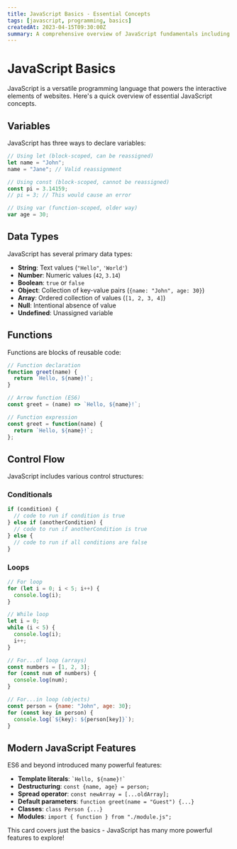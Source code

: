 ```yaml
---
title: JavaScript Basics - Essential Concepts
tags: [javascript, programming, basics]
createdAt: 2023-04-15T09:30:00Z
summary: A comprehensive overview of JavaScript fundamentals including variables, data types, functions, and control flow.
---
```


# JavaScript Basics

JavaScript is a versatile programming language that powers the interactive elements of websites. Here's a quick overview of essential JavaScript concepts.

## Variables

JavaScript has three ways to declare variables:

```javascript
// Using let (block-scoped, can be reassigned)
let name = "John";
name = "Jane"; // Valid reassignment

// Using const (block-scoped, cannot be reassigned)
const pi = 3.14159;
// pi = 3; // This would cause an error

// Using var (function-scoped, older way)
var age = 30;
```

## Data Types

JavaScript has several primary data types:

- **String**: Text values (`"Hello"`, `'World'`)
- **Number**: Numeric values (`42`, `3.14`)
- **Boolean**: `true` or `false`
- **Object**: Collection of key-value pairs (`{name: "John", age: 30}`)
- **Array**: Ordered collection of values (`[1, 2, 3, 4]`)
- **Null**: Intentional absence of value
- **Undefined**: Unassigned variable

## Functions

Functions are blocks of reusable code:

```javascript
// Function declaration
function greet(name) {
  return `Hello, ${name}!`;
}

// Arrow function (ES6)
const greet = (name) => `Hello, ${name}!`;

// Function expression
const greet = function(name) {
  return `Hello, ${name}!`;
};
```

## Control Flow

JavaScript includes various control structures:

### Conditionals

```javascript
if (condition) {
  // code to run if condition is true
} else if (anotherCondition) {
  // code to run if anotherCondition is true
} else {
  // code to run if all conditions are false
}
```

### Loops

```javascript
// For loop
for (let i = 0; i < 5; i++) {
  console.log(i);
}

// While loop
let i = 0;
while (i < 5) {
  console.log(i);
  i++;
}

// For...of loop (arrays)
const numbers = [1, 2, 3];
for (const num of numbers) {
  console.log(num);
}

// For...in loop (objects)
const person = {name: "John", age: 30};
for (const key in person) {
  console.log(`${key}: ${person[key]}`);
}
```

## Modern JavaScript Features

ES6 and beyond introduced many powerful features:

- **Template literals**: `` `Hello, ${name}!` ``
- **Destructuring**: `const {name, age} = person;`
- **Spread operator**: `const newArray = [...oldArray];`
- **Default parameters**: `function greet(name = "Guest") {...}`
- **Classes**: `class Person {...}`
- **Modules**: `import { function } from "./module.js";`

This card covers just the basics - JavaScript has many more powerful features to explore! 